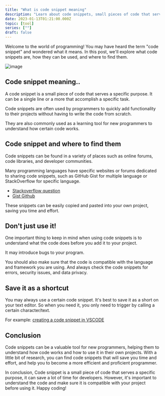 ```yaml
---
title: "What is code snippet meaning"
description: "Learn about code snippets, small pieces of code that serve specific purposes & can save time for developers. Discover where to find them & how to use them"
date: 2023-01-13T01:21:00.000Z
topic: [tool]
series: [""]
draft: false
---
```

Welcome to the world of programming! You may have heard the term "code snippet" and wondered what it means. In this post, we'll explore what code snippets are, how they can be used, and where to find them.

![image](https://i.ibb.co/2jB1rvq/Screen-Shot-2023-01-13-at-09-22-42.png)

## Code snippet meaning..

A code snippet is a small piece of code that serves a specific purpose. It can be a single line or a more that accomplish a specific task. 

Code snippets are often used by programmers to quickly add functionality to their projects without having to write the code from scratch. 

They are also commonly used as a learning tool for new programmers to understand how certain code works.

## Code snippet and where to find them

Code snippets can be found in a variety of places such as online forums, code libraries, and developer communities. 

Many programming languages have specific websites or forums dedicated to sharing code snippets, such as GitHub Gist for multiple language or StackOverflow for specific language. 

- [Stackoverflow question](https://stackoverflow.com/)
- [Gist Github](https://gist.github.com/discover)

These snippets can be easily copied and pasted into your own project, saving you time and effort.

## Don't just use it!

One important thing to keep in mind when using code snippets is to understand what the code does before you add it to your project.

It may introduce bugs to your program.

You should also make sure that the code is compatible with the language and framework you are using. And always check the code snippets for errors, security issues, and data privacy.

## Save it as a shortcut
You may always use a certain code snippet. It's best to save it as a short on your text editor. So when you need it, you only need to trigger by calling a certain character/text.

For example:
[creating a code snippet in VSCODE](https://code.visualstudio.com/docs/editor/userdefinedsnippets)

## Conclusion

Code snippets can be a valuable tool for new programmers, helping them to understand how code works and how to use it in their own projects. With a little bit of research, you can find code snippets that will save you time and effort, and help you to become a more efficient and proficient programmer.

In conclusion, Code snippet is a small piece of code that serves a specific purpose, it can save a lot of time for developers. However, it's important to understand the code and make sure it is compatible with your project before using it. Happy coding!
